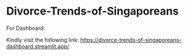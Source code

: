# Divorce-Trends-of-Singaporeans

For Dashboard:

Kindly visit the following link:
https://divorce-trends-of-singaporeans-dashboard.streamlit.app/
